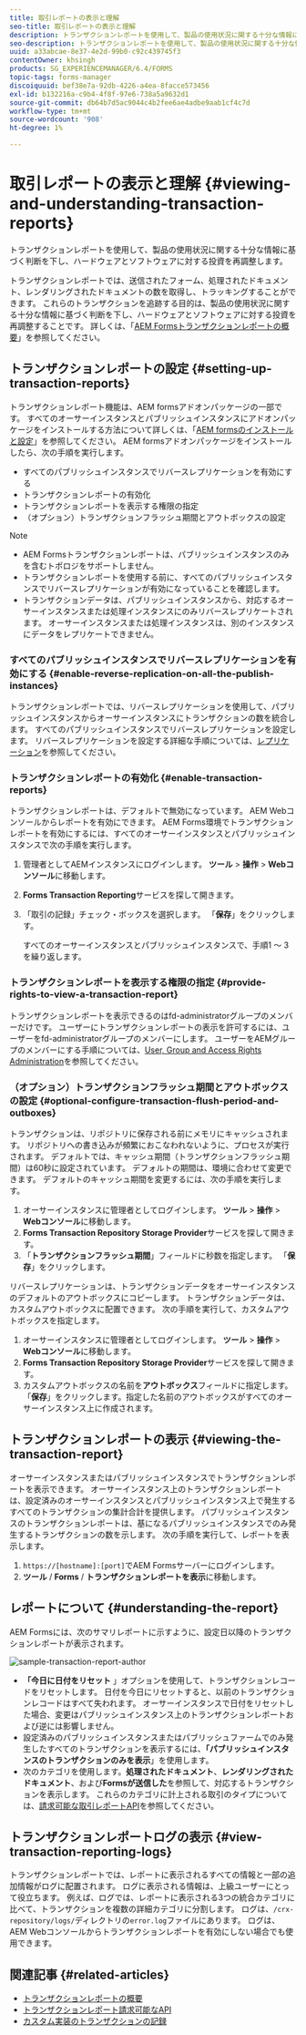 ```yaml
---
title: 取引レポートの表示と理解
seo-title: 取引レポートの表示と理解
description: トランザクションレポートを使用して、製品の使用状況に関する十分な情報に基づく判断を下し、ハードウェアとソフトウェアに対する投資を再調整します。
seo-description: トランザクションレポートを使用して、製品の使用状況に関する十分な情報に基づく判断を下し、ハードウェアとソフトウェアに対する投資を再調整します。
uuid: a33abcae-8e37-4e2d-99b0-c92c439745f3
contentOwner: khsingh
products: SG_EXPERIENCEMANAGER/6.4/FORMS
topic-tags: forms-manager
discoiquuid: bef38e7a-92db-4226-a4ea-8facce573456
exl-id: b132216a-c9b4-4f8f-97e6-738a5a9632d1
source-git-commit: db64b7d5ac9044c4b2fee6ae4adbe9aab1cf4c7d
workflow-type: tm+mt
source-wordcount: '908'
ht-degree: 1%

---
```


# 取引レポートの表示と理解 {#viewing-and-understanding-transaction-reports}

トランザクションレポートを使用して、製品の使用状況に関する十分な情報に基づく判断を下し、ハードウェアとソフトウェアに対する投資を再調整します。

トランザクションレポートでは、送信されたフォーム、処理されたドキュメント、レンダリングされたドキュメントの数を取得し、トラッキングすることができます。 これらのトランザクションを追跡する目的は、製品の使用状況に関する十分な情報に基づく判断を下し、ハードウェアとソフトウェアに対する投資を再調整することです。 詳しくは、「[AEM Formsトランザクションレポートの概要](/help/forms/using/transaction-reports-overview.md)」を参照してください。

## トランザクションレポートの設定  {#setting-up-transaction-reports}

トランザクションレポート機能は、AEM formsアドオンパッケージの一部です。 すべてのオーサーインスタンスとパブリッシュインスタンスにアドオンパッケージをインストールする方法について詳しくは、「[AEM formsのインストールと設定](https://helpx.adobe.com/jp/experience-manager/6-4/forms/using/installing-configuring-aem-forms-osgi.html)」を参照してください。 AEM formsアドオンパッケージをインストールしたら、次の手順を実行します。

* すべてのパブリッシュインスタンスでリバースレプリケーションを有効にする
* トランザクションレポートの有効化
* トランザクションレポートを表示する権限の指定
* （オプション）トランザクションフラッシュ期間とアウトボックスの設定

>[!NOTE]
>
>* AEM Formsトランザクションレポートは、パブリッシュインスタンスのみを含むトポロジをサポートしません。
>* トランザクションレポートを使用する前に、すべてのパブリッシュインスタンスでリバースレプリケーションが有効になっていることを確認します。
>* トランザクションデータは、パブリッシュインスタンスから、対応するオーサーインスタンスまたは処理インスタンスにのみリバースレプリケートされます。 オーサーインスタンスまたは処理インスタンスは、別のインスタンスにデータをレプリケートできません。

>



### すべてのパブリッシュインスタンスでリバースレプリケーションを有効にする {#enable-reverse-replication-on-all-the-publish-instances}

トランザクションレポートでは、リバースレプリケーションを使用して、パブリッシュインスタンスからオーサーインスタンスにトランザクションの数を統合します。 すべてのパブリッシュインスタンスでリバースレプリケーションを設定します。 リバースレプリケーションを設定する詳細な手順については、[レプリケーション](/help/sites-deploying/replication.md)を参照してください。

### トランザクションレポートの有効化 {#enable-transaction-reports}

トランザクションレポートは、デフォルトで無効になっています。 AEM Webコンソールからレポートを有効にできます。 AEM Forms環境でトランザクションレポートを有効にするには、すべてのオーサーインスタンスとパブリッシュインスタンスで次の手順を実行します。

1. 管理者としてAEMインスタンスにログインします。 **ツール** > **操作** > **Webコンソール**&#x200B;に移動します。
1. **Forms Transaction Reporting**&#x200B;サービスを探して開きます。
1. 「取引の記録」チェック・ボックスを選択します。 「**保存**」をクリックします。

   すべてのオーサーインスタンスとパブリッシュインスタンスで、手順1 ～ 3を繰り返します。

### トランザクションレポートを表示する権限の指定 {#provide-rights-to-view-a-transaction-report}

トランザクションレポートを表示できるのはfd-administratorグループのメンバーだけです。 ユーザーにトランザクションレポートの表示を許可するには、ユーザーをfd-administratorグループのメンバーにします。 ユーザーをAEMグループのメンバーにする手順については、[User, Group and Access Rights Administration](/help/sites-administering/user-group-ac-admin.md)を参照してください。

### （オプション）トランザクションフラッシュ期間とアウトボックスの設定 {#optional-configure-transaction-flush-period-and-outboxes}

トランザクションは、リポジトリに保存される前にメモリにキャッシュされます。 リポジトリへの書き込みが頻繁におこなわれないように、プロセスが実行されます。 デフォルトでは、キャッシュ期間（トランザクションフラッシュ期間）は60秒に設定されています。 デフォルトの期間は、環境に合わせて変更できます。 デフォルトのキャッシュ期間を変更するには、次の手順を実行します。

1. オーサーインスタンスに管理者としてログインします。 **ツール** > **操作** > **Webコンソール**&#x200B;に移動します。
1. **Forms Transaction Repository Storage Provider**&#x200B;サービスを探して開きます。
1. 「**トランザクションフラッシュ期間**」フィールドに秒数を指定します。 「**保存**」をクリックします。

リバースレプリケーションは、トランザクションデータをオーサーインスタンスのデフォルトのアウトボックスにコピーします。 トランザクションデータは、カスタムアウトボックスに配置できます。 次の手順を実行して、カスタムアウトボックスを指定します。

1. オーサーインスタンスに管理者としてログインします。 **ツール** > **操作** > **Webコンソール**&#x200B;に移動します。
1. **Forms Transaction Repository Storage Provider**&#x200B;サービスを探して開きます。
1. カスタムアウトボックスの名前を&#x200B;**アウトボックス**&#x200B;フィールドに指定します。 「**保存**」をクリックします。指定した名前のアウトボックスがすべてのオーサーインスタンス上に作成されます。

## トランザクションレポートの表示 {#viewing-the-transaction-report}

オーサーインスタンスまたはパブリッシュインスタンスでトランザクションレポートを表示できます。 オーサーインスタンス上のトランザクションレポートは、設定済みのオーサーインスタンスとパブリッシュインスタンス上で発生するすべてのトランザクションの集計合計を提供します。 パブリッシュインスタンスのトランザクションレポートは、基になるパブリッシュインスタンスでのみ発生するトランザクションの数を示します。 次の手順を実行して、レポートを表示します。

1. `https://[hostname]:[port]`でAEM Formsサーバーにログインします。
1. **ツール** / **Forms** / **トランザクションレポートを表示**&#x200B;に移動します。

## レポートについて {#understanding-the-report}

AEM Formsには、次のサマリレポートに示すように、設定日以降のトランザクションレポートが表示されます。

![sample-transaction-report-author](assets/sample-transaction-report-author.png)

* **「今日に日付をリセット** 」オプションを使用して、トランザクションレコードをリセットします。 日付を今日にリセットすると、以前のトランザクションレコードはすべて失われます。 オーサーインスタンスで日付をリセットした場合、変更はパブリッシュインスタンス上のトランザクションレポートおよび逆には影響しません。
* 設定済みのパブリッシュインスタンスまたはパブリッシュファームでのみ発生したすべてのトランザクションを表示するには、**「パブリッシュインスタンスのトランザクションのみを表示**」を使用します。
* 次のカテゴリを使用します。**処理されたドキュメント**、**レンダリングされたドキュメント**、および&#x200B;**Formsが送信した**&#x200B;を参照して、対応するトランザクションを表示します。 これらのカテゴリに計上される取引のタイプについては、[請求可能な取引レポートAPI](/help/forms/using/transaction-reports-billable-apis.md)を参照してください。

## トランザクションレポートログの表示 {#view-transaction-reporting-logs}

トランザクションレポートでは、レポートに表示されるすべての情報と一部の追加情報がログに配置されます。 ログに表示される情報は、上級ユーザーにとって役立ちます。 例えば、ログでは、レポートに表示される3つの統合カテゴリに比べて、トランザクションを複数の詳細カテゴリに分割します。 ログは、`/crx-repository/logs/`ディレクトリの`error.log`ファイルにあります。 ログは、AEM Webコンソールからトランザクションレポートを有効にしない場合でも使用できます。

## 関連記事 {#related-articles}

* [トランザクションレポートの概要](/help/forms/using/transaction-reports-overview.md)
* [トランザクションレポート請求可能なAPI](/help/forms/using/transaction-reports-billable-apis.md)
* [カスタム実装のトランザクションの記録](/help/forms/using/record-transaction-custom-implementation.md)
